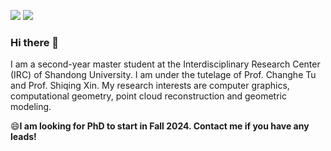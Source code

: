 [![](https://img.shields.io/badge/website-orange?&style=for-the-badge&logo=Google%20chrome&logoColor=white)](https://xrvitd.github.io/index.html)
[![](https://img.shields.io/badge/google%20scholar-%234285F4.svg?&style=for-the-badge&logo=google-scholar&logoColor=white)](https://scholar.google.com/citations?user=3C85rOsAAAAJ&hl=zh-CN)

### Hi there 👋

I am a second-year master student at the Interdisciplinary Research Center (IRC) of Shandong University. I am under the tutelage of Prof. Changhe Tu and Prof. Shiqing Xin. My research interests are computer graphics, computational geometry, point cloud reconstruction and geometric modeling.

😄**I am looking for PhD to start in Fall 2024. Contact me if you have any leads!**

<!--
**Xrvitd/Xrvitd** is a ✨ _special_ ✨ repository because its `README.md` (this file) appears on your GitHub profile.

Here are some ideas to get you started:

- 🔭 I’m currently working on ...
- 🌱 I’m currently learning ...
- 👯 I’m looking to collaborate on ...
- 🤔 I’m looking for help with ...
- 💬 Ask me about ...
- 📫 How to reach me: ...
- 😄 Pronouns: ...
- ⚡ Fun fact: ...
-->
